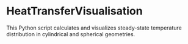 # HeatTransferVisualisation
This Python script calculates and visualizes steady-state temperature distribution in cylindrical and spherical geometries.
